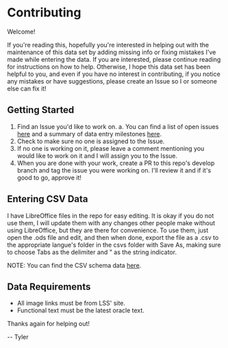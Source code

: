 # Contributing

Welcome!

If you're reading this, hopefully you're interested in helping out with the maintenance of this data set by adding missing info or fixing mistakes I've made while entering the data. If you are interested, please continue reading for instructions on how to help. Otherwise, I hope this data set has been helpful to you, and even if you have no interest in contributing, if you notice any mistakes or have suggestions, please create an Issue so I or someone else can fix it!

## Getting Started
1. Find an Issue you'd like to work on.
    a. You can find a list of open issues [here](https://github.com/the-fab-cube/flesh-and-blood-cards/issues) and a summary of data entry milestones [here](https://github.com/flesh-cube/flesh-and-blood-cards/milestones).
2. Check to make sure no one is assigned to the Issue.
3. If no one is working on it, please leave a comment mentioning you would like to work on it and I will assign you to the Issue.
4. When you are done with your work, create a PR to this repo's develop branch and tag the issue you were working on. I'll review it and if it's good to go, approve it!


## Entering CSV Data
I have LibreOffice files in the repo for easy editing. It is okay if you do not use them, I will update them with any changes other people make without using LibreOffice, but they are there for convenience. To use them, just open the .ods file and edit, and then when done, export the file as a .csv to the appropriate langue's folder in the csvs folder with Save As, making sure to choose Tabs as the delimiter and " as the string indicator.

NOTE: You can find the CSV schema data [here](/documentation/csv-schemas.md).

## Data Requirements
- All image links must be from LSS' site.
- Functional text must be the latest oracle text.

Thanks again for helping out!

-- Tyler
